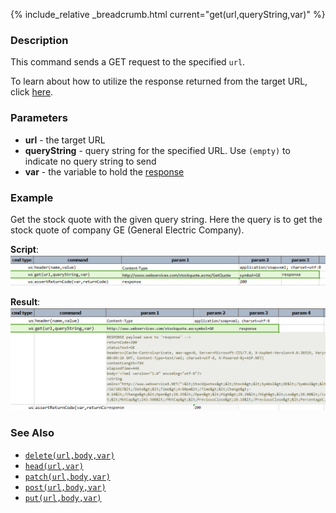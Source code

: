 {% include_relative _breadcrumb.html current="get(url,queryString,var)" %}


### Description
This command sends a GET request to the specified `url`.

To learn about how to utilize the response returned from the target URL, click [here](index.html#http-response).


### Parameters
- **url** \- the target URL
- **queryString** \- query string for the specified URL.  Use `(empty)` to indicate no query string to send
- **var** \- the variable to hold the [response](index.html#http-response)


### Example
Get the stock quote with the given query string. Here the query is to get the stock quote of company
 GE (General Electric Company).<br/>

**Script**:<br/>
![](image/get_01.png)

**Result**:<br/>
![](image/get_02.png)


### See Also
- [`delete(url,body,var)`](delete(url,body,var))
- [`head(url,var)`](head(url,var))
- [`patch(url,body,var)`](patch(url,body,var))
- [`post(url,body,var)`](post(url,body,var))
- [`put(url,body,var)`](put(url,body,var))
